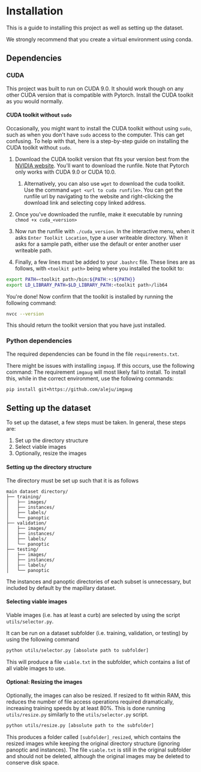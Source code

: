 # Installation
This is a guide to installing this project as well as setting up the dataset.

We strongly recommend that you create a virtual environment using conda.

## Dependencies
### CUDA
This project was built to run on CUDA 9.0. It should work though on any other CUDA version that is compatible with Pytorch.
Install the CUDA toolkit as you would normally.

#### CUDA toolkit without `sudo`
Occasionally, you might want to install the CUDA toolkit without using `sudo`, such as when you don't have `sudo` access to the computer.
This can get confusing. To help with that, here is a step-by-step guide on installing the CUDA toolkit without `sudo`.

1. Download the CUDA toolkit version that fits your version best from the [NVIDIA website](https://www.developer.nvidia.com/cuda-downloads).
You'll want to download the runfile.
Note that Pytorch only works with CUDA 9.0 or CUDA 10.0.
    
    1. Alternatively, you can also use `wget` to download the cuda toolkit.
    Use the command `wget <url to cuda runfile>`.
    You can get the runfile url by navigating to the website and right-clicking the download link and selecting copy linked address.

2. Once you've downloaded the runfile, make it executable by running `chmod +x cuda_<version>`

3. Now run the runfile with `./cuda_version`. 
In the interactive menu, when it asks `Enter Toolkit Location`, type a user writeable directory.
When it asks for a sample path, either use the default or enter another user writeable path.

4. Finally, a few lines must be added to your `.bashrc` file.
These lines are as follows, with `<toolkit path>` being where you installed the toolkit to:

```bash
export PATH=<toolkit path>/bin:${PATH:+:${PATH}}
export LD_LIBRARY_PATH=$LD_LIBRARY_PATH:<toolkit path>/lib64
```

You're done! Now confirm that the toolkit is installed by running the following command:
```bash
nvcc --version
```
This should return the toolkit version that you have just installed.

### Python dependencies
The required dependencies can be found in the file `requirements.txt`.

There might be issues with installing `imgaug`.
If this occurs, use the following command:
The requirement `imgaug` will most likely fail to install. To install this, while in the correct environment, use the following commands:
```bash
pip install git+https://github.com/aleju/imgaug
```

## Setting up the dataset
To set up the dataset, a few steps must be taken.
In general, these steps are:
1. Set up the directory structure
2. Select viable images
3. Optionally, resize the images

#### Setting up the directory structure
The directory must be set up such that it is as follows
```
main dataset directory/
├── training/
│   ├── images/
│   ├── instances/
│   ├── labels/
│   └── panoptic
├── validation/
│   ├── images/
│   ├── instances/
│   ├── labels/
│   └── panoptic
├── testing/
│   ├── images/
│   ├── instances/
│   ├── labels/
│   └── panoptic
```
The instances and panoptic directories of each subset is unnecessary, but included by default by the mapillary dataset.

#### Selecting viable images
Viable images (i.e. has at least a curb) are selected by using the script `utils/selector.py`.

It can be run on a dataset subfolder (i.e. training, validation, or testing) by using the following command
```bash
python utils/selector.py [absolute path to subfolder]
```
This will produce a file `viable.txt` in the subfolder, which contains a list of all viable images to use.

#### Optional: Resizing the images
Optionally, the images can also be resized.
If resized to fit within RAM, this reduces the number of file access operations required dramatically, increasing training speeds by at least 80%.
This is done running `utils/resize.py` similarly to the `utils/selector.py` script.
```bash
python utils/resize.py [absolute path to the subfolder]
``` 
This produces a folder called `[subfolder]_resized`, which contains the resized images while keeping the original directory structure (ignoring panoptic and instances).
The file `viable.txt` is still in the original subfolder and should not be deleted, although the original images may be deleted to conserve disk space.

